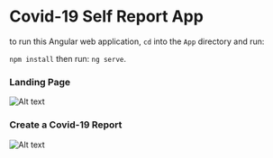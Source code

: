 # Covid-19 Self Report App

to run this Angular web application, `cd` into the `App` directory and run:

`npm install` then run: `ng serve`.

### Landing Page

![Alt text](./readMePictures/p1.jpg?raw=true 'Title')

### Create a Covid-19 Report

![Alt text](./readMePictures/p2.jpg?raw=true 'Title')
